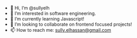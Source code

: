 - 👋 Hi, I’m @sullyelh
- 👀 I’m interested in software engineering.
- 🌱 I’m currently learning Javascript!
- 💞️ I’m looking to collaborate on frontend focused projects!
- 📫 How to reach me: sully.elhassan@gmail.com

<!---
sullyelh/sullyelh is a ✨ special ✨ repository because its `README.md` (this file) appears on your GitHub profile.
You can click the Preview link to take a look at your changes.
--->
